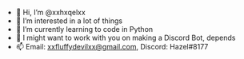 - 👋 Hi, I’m @xxhxqelxx
- 👀 I’m interested in a lot of things
- 🌱 I’m currently learning to code in Python
- 💞️ I might want to work with you on making a Discord Bot, depends
- 📫 Email: xxfluffydevilxx@gmail.com, Discord: Hazel#8177

<!---
xxhxqelxx/xxhxqelxx is a ✨ special ✨ repository because its `README.md` (this file) appears on your GitHub profile.
You can click the Preview link to take a look at your changes.
--->
